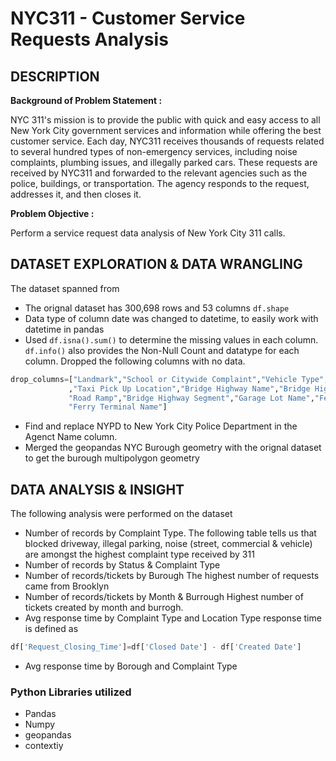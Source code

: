 # NYC311 - Customer Service Requests Analysis

## DESCRIPTION

**Background of Problem Statement :**

NYC 311's mission is to provide the public with quick and easy access to all New York City government services and information while offering the best customer service. Each day, NYC311 receives thousands of requests related to several hundred types of non-emergency services, including noise complaints, plumbing issues, and illegally parked cars. These requests are received by NYC311 and forwarded to the relevant agencies such as the police, buildings, or transportation. The agency responds to the request, addresses it, and then closes it.

**Problem Objective :**

Perform a service request data analysis of New York City 311 calls. 

## DATASET EXPLORATION & DATA WRANGLING 
The dataset spanned from 
- The orignal dataset has 300,698 rows and 53 columns `df.shape`
- Data type of column date was changed to datetime, to easily work with datetime in pandas 
- Used `df.isna().sum()` to determine the missing values in each column. `df.info()` also provides the Non-Null Count and datatype for each column. Dropped the following columns with no data. 
```Python
drop_columns=["Landmark","School or Citywide Complaint","Vehicle Type","Taxi Company Borough"
             ,"Taxi Pick Up Location","Bridge Highway Name","Bridge Highway Direction",
             "Road Ramp","Bridge Highway Segment","Garage Lot Name","Ferry Direction",
             "Ferry Terminal Name"]
```
- Find and replace NYPD to New York City Police Department in the Agenct Name column. 
- Merged the geopandas NYC Burough geometry with the orignal dataset to get the burough multipolygon geometry

## DATA ANALYSIS & INSIGHT
The following analysis were performed on the dataset
- Number of records by Complaint Type. 
The following table tells us that blocked driveway, illegal parking, noise (street, commercial & vehicle) are amongst the highest complaint type received by 311  
- Number of records by Status & Complaint Type
- Number of records/tickets by Burough
The highest number of requests came from Brooklyn 
- Number of records/tickets by Month & Burrough
Highest number of tickets created by month and burrogh.
- Avg response time by Complaint Type and  Location Type
response time is defined as 
```python
df['Request_Closing_Time']=df['Closed Date'] - df['Created Date']
```
- Avg response time by Borough and Complaint Type

### Python Libraries utilized
- Pandas
- Numpy
- geopandas
- contextiy

